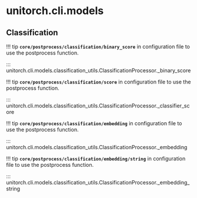# unitorch.cli.models

## Classification

!!! tip
    **`core/postprocess/classification/binary_score`** in configuration file to use the postprocess function.

::: unitorch.cli.models.classification_utils.ClassificationProcessor._binary_score

!!! tip
    **`core/postprocess/classification/score`** in configuration file to use the postprocess function.

::: unitorch.cli.models.classification_utils.ClassificationProcessor._classifier_score

!!! tip
    **`core/postprocess/classification/embedding`** in configuration file to use the postprocess function.

::: unitorch.cli.models.classification_utils.ClassificationProcessor._embedding

!!! tip
    **`core/postprocess/classification/embedding/string`** in configuration file to use the postprocess function.

::: unitorch.cli.models.classification_utils.ClassificationProcessor._embedding_string